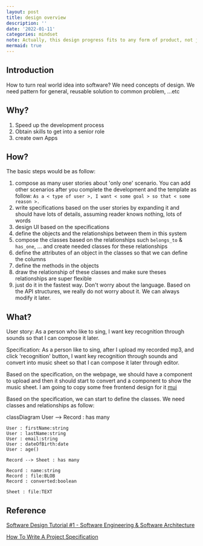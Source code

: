 ```yaml
---
layout: post
title: design overview
description: ''
date: '2022-01-11'
categories: mindset
note: Actually, this design progress fits to any form of product, not just software
mermaid: true
---
```


## Introduction

How to turn real world idea into software? We need concepts of design. We need pattern for general, reusable solution to common problem, ...etc

## Why?

1. Speed up the development process
2. Obtain skills to get into a senior role
3. create own Apps

## How?

The basic steps would be as follow:

1. compose as many user stories about 'only one' scenario. You can add other scenarios after you complete the development and the template as follow: `As a < type of user >, I want < some goal > so that < some reason >.`
2. write specifications based on the user stories by expanding it and should have lots of details, assuming reader knows nothing, lots of words
3. design UI based on the specifications
4. define the objects and the relationships between them in this system
5. compose the classes based on the relationships such `belongs_to` & `has_one`, ... and create needed classes for these relationships
6. define the attributes of an object in the classes so that we can define the columns
7. define the methods in the objects
8. draw the relationship of these classes and make sure theses relationships are super flexible
9. just do it in the fastest way. Don't worry about the language. Based on the API structures, we really do not worry about it. We can always modify it later.

## What?

User story: As a person who like to sing, I want key recognition through sounds so that I can compose it later.

Specification: As a person like to sing, after I upload my recorded mp3, and click 'recognition' button, I want key recognition through sounds and convert into music sheet so that I can compose it later through editor.

Based on the specification, on the webpage, we should have a component to upload and then it should start to convert and a component to show the music sheet. I am going to copy some free frontend design for it [mui](https://mui.com/)

Based on the specification, we can start to define the classes. We need classes and relationships as follow:

<div class="mermaid w-1/3">
  classDiagram
    User --> Record : has many

    User : firstName:string
    User : lastName:string
    User : email:string
    User : dateOfBirth:date
    User : age()
    
    Record --> Sheet : has many
  
    Record : name:string
    Record : file:BLOB
    Record : converted:boolean
  
    Sheet : file:TEXT
</div>

## Reference

[Software Design Tutorial #1 - Software Engineering & Software Architecture](https://www.youtube.com/watch?v=FLtqAi7WNBY)

[How To Write A Project Specification](https://www.youtube.com/watch?v=MCXi4KtRTG0)

